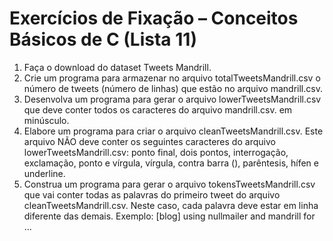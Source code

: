 # Exercícios de Fixação – Conceitos Básicos de C (Lista 11)

1) Faça o download do dataset Tweets Mandrill.
2) Crie um programa para armazenar no arquivo totalTweetsMandrill.csv o número de
tweets (número de linhas) que estão no arquivo mandrill.csv.
3) Desenvolva um programa para gerar o arquivo lowerTweetsMandrill.csv que deve
conter todos os caracteres do arquivo mandrill.csv. em minúsculo.
4) Elabore um programa para criar o arquivo cleanTweetsMandrill.csv. Este
arquivo NÃO deve conter os seguintes caracteres do
arquivo lowerTweetsMandrill.csv: ponto final, dois
pontos, interrogação, exclamação, ponto e vírgula, vírgula, contra
barra (\), parêntesis, hífen e underline.
5) Construa um programa para gerar o arquivo tokensTweetsMandrill.csv que vai conter
todas as palavras do primeiro tweet do arquivo cleanTweetsMandrill.csv. Neste caso,
cada palavra deve estar em linha diferente das demais. Exemplo:
[blog]
using
nullmailer
and
mandrill
for
...
